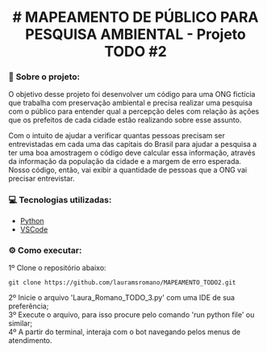 <h1 align="center"> # MAPEAMENTO DE PÚBLICO PARA PESQUISA AMBIENTAL - Projeto TODO #2 </h1>

### :round_pushpin: <strong>Sobre o projeto:</strong>

O objetivo desse projeto foi desenvolver um código para uma ONG fictícia que trabalha com preservação ambiental 
e precisa realizar uma pesquisa com o público para entender qual a percepção deles com relação às ações que os 
prefeitos de cada cidade estão realizando sobre esse assunto.

Com o intuito de ajudar a verificar quantas pessoas precisam ser entrevistadas em cada uma das capitais do Brasil 
para ajudar a pesquisa a ter uma boa amostragem o código deve calcular essa informação, através da informação da 
população da cidade e a margem de erro esperada. 
Nosso código, então, vai exibir a quantidade de pessoas que a ONG vai precisar entrevistar.

### :computer: <strong>Tecnologias utilizadas:</strong>
- [Python](https://www.python.org/)
- [VSCode](https://code.visualstudio.com/)

### :gear: <strong>Como executar:</strong>
1º Clone o repositório abaixo:
```shell
git clone https://github.com/lauramsromano/MAPEAMENTO_TODO2.git
```
2º Inicie o arquivo 'Laura_Romano_TODO_3.py' com uma IDE de sua preferência; <br/>
3º Execute o arquivo, para isso procure pelo comando 'run python file' ou similar; <br/>
4º A partir do terminal, interaja com o bot navegando pelos menus de atendimento.
